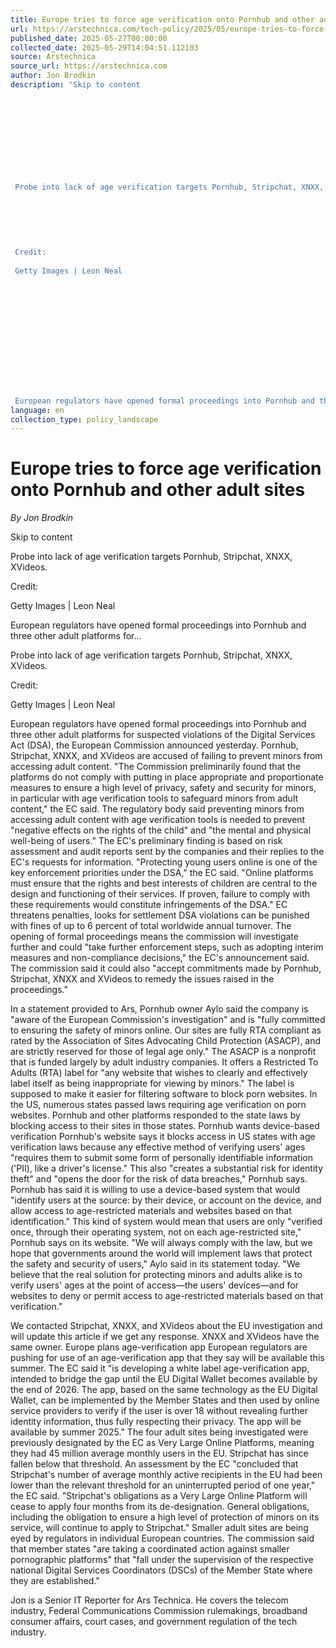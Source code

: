```yaml
---
title: Europe tries to force age verification onto Pornhub and other adult sites
url: https://arstechnica.com/tech-policy/2025/05/europe-tries-to-force-age-verification-onto-pornhub-and-other-adult-sites/
published_date: 2025-05-27T00:00:00
collected_date: 2025-05-29T14:04:51.112103
source: Arstechnica
source_url: https://arstechnica.com
author: Jon Brodkin
description: "Skip to content
 
 
 
 
 
 
 
 
 
 
 Probe into lack of age verification targets Pornhub, Stripchat, XNXX, XVideos.
 
 
 
 
 
 
 Credit:
 
 Getty Images | Leon Neal
 
 
 
 
 
 
 
 
 
 
 
 
 
 European regulators have opened formal proceedings into Pornhub and three other adult platforms for..."
language: en
collection_type: policy_landscape
---
```


# Europe tries to force age verification onto Pornhub and other adult sites

*By Jon Brodkin*

Skip to content
 
 
 
 
 
 
 
 
 
 
 Probe into lack of age verification targets Pornhub, Stripchat, XNXX, XVideos.
 
 
 
 
 
 
 Credit:
 
 Getty Images | Leon Neal
 
 
 
 
 
 
 
 
 
 
 
 
 
 European regulators have opened formal proceedings into Pornhub and three other adult platforms for...

Probe into lack of age verification targets Pornhub, Stripchat, XNXX, XVideos.

Credit:
 
 Getty Images | Leon Neal

European regulators have opened formal proceedings into Pornhub and three other adult platforms for suspected violations of the Digital Services Act (DSA), the European Commission announced yesterday. Pornhub, Stripchat, XNXX, and XVideos are accused of failing to prevent minors from accessing adult content. 
 "The Commission preliminarily found that the platforms do not comply with putting in place appropriate and proportionate measures to ensure a high level of privacy, safety and security for minors, in particular with age verification tools to safeguard minors from adult content," the EC said. 
 The regulatory body said preventing minors from accessing adult content with age verification tools is needed to prevent "negative effects on the rights of the child" and "the mental and physical well-being of users." 
 The EC's preliminary finding is based on risk assessment and audit reports sent by the companies and their replies to the EC's requests for information. 
 "Protecting young users online is one of the key enforcement priorities under the DSA," the EC said. "Online platforms must ensure that the rights and best interests of children are central to the design and functioning of their services. If proven, failure to comply with these requirements would constitute infringements of the DSA." 
 EC threatens penalties, looks for settlement 
 DSA violations can be punished with fines of up to 6 percent of total worldwide annual turnover. The opening of formal proceedings means the commission will investigate further and could "take further enforcement steps, such as adopting interim measures and non-compliance decisions," the EC's announcement said. The commission said it could also "accept commitments made by Pornhub, Stripchat, XNXX and XVideos to remedy the issues raised in the proceedings."

In a statement provided to Ars, Pornhub owner Aylo said the company is "aware of the European Commission's investigation" and is "fully committed to ensuring the safety of minors online. Our sites are fully RTA compliant as rated by the Association of Sites Advocating Child Protection (ASACP), and are strictly reserved for those of legal age only." 
 The ASACP is a nonprofit that is funded largely by adult industry companies. It offers a Restricted To Adults (RTA) label for "any website that wishes to clearly and effectively label itself as being inappropriate for viewing by minors." The label is supposed to make it easier for filtering software to block porn websites. 
 In the US, numerous states passed laws requiring age verification on porn websites. Pornhub and other platforms responded to the state laws by blocking access to their sites in those states. 
 Pornhub wants device-based verification 
 Pornhub's website says it blocks access in US states with age verification laws because any effective method of verifying users' ages "requires them to submit some form of personally identifiable information ('PII), like a driver's license." This also "creates a substantial risk for identity theft" and "opens the door for the risk of data breaches," Pornhub says. 
 Pornhub has said it is willing to use a device-based system that would "identify users at the source: by their device, or account on the device, and allow access to age-restricted materials and websites based on that identification." This kind of system would mean that users are only "verified once, through their operating system, not on each age-restricted site," Pornhub says on its website. 
 "We will always comply with the law, but we hope that governments around the world will implement laws that protect the safety and security of users," Aylo said in its statement today. "We believe that the real solution for protecting minors and adults alike is to verify users' ages at the point of access—the users' devices—and for websites to deny or permit access to age-restricted materials based on that verification."

We contacted Stripchat, XNXX, and XVideos about the EU investigation and will update this article if we get any response. XNXX and XVideos have the same owner. 
 Europe plans age-verification app 
 European regulators are pushing for use of an age-verification app that they say will be available this summer. The EC said it "is developing a white label age-verification app, intended to bridge the gap until the EU Digital Wallet becomes available by the end of 2026. The app, based on the same technology as the EU Digital Wallet, can be implemented by the Member States and then used by online service providers to verify if the user is over 18 without revealing further identity information, thus fully respecting their privacy. The app will be available by summer 2025." 
 The four adult sites being investigated were previously designated by the EC as Very Large Online Platforms, meaning they had 45 million average monthly users in the EU. Stripchat has since fallen below that threshold. 
 An assessment by the EC "concluded that Stripchat's number of average monthly active recipients in the EU had been lower than the relevant threshold for an uninterrupted period of one year," the EC said. "Stripchat's obligations as a Very Large Online Platform will cease to apply four months from its de-designation. General obligations, including the obligation to ensure a high level of protection of minors on its service, will continue to apply to Stripchat." 
 Smaller adult sites are being eyed by regulators in individual European countries. The commission said that member states "are taking a coordinated action against smaller pornographic platforms" that "fall under the supervision of the respective national Digital Services Coordinators (DSCs) of the Member State where they are established."

Jon is a Senior IT Reporter for Ars Technica. He covers the telecom industry, Federal Communications Commission rulemakings, broadband consumer affairs, court cases, and government regulation of the tech industry.
